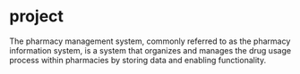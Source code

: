 # project
The pharmacy management system, commonly referred to as the pharmacy information system, is a system that organizes and manages the drug usage process within pharmacies by storing data and enabling functionality.
